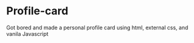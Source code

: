 # Profile-card
Got bored and made a personal profile card using html, external css, and vanila Javascript
